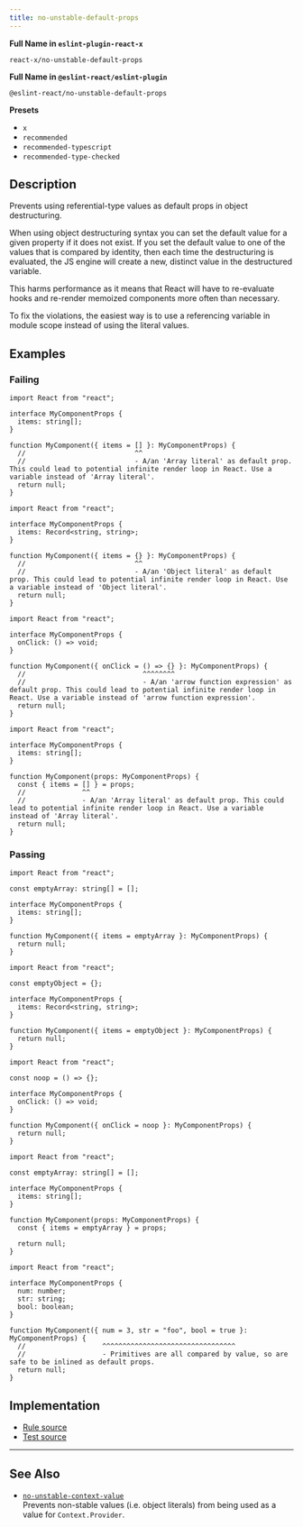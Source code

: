 ```yaml
---
title: no-unstable-default-props
---
```


**Full Name in `eslint-plugin-react-x`**

```plain copy
react-x/no-unstable-default-props
```

**Full Name in `@eslint-react/eslint-plugin`**

```plain copy
@eslint-react/no-unstable-default-props
```

**Presets**

- `x`
- `recommended`
- `recommended-typescript`
- `recommended-type-checked`

## Description

Prevents using referential-type values as default props in object destructuring.

When using object destructuring syntax you can set the default value for a given property if it does not exist. If you set the default value to one of the values that is compared by identity, then each time the destructuring is evaluated, the JS engine will create a new, distinct value in the destructured variable.

This harms performance as it means that React will have to re-evaluate hooks and re-render memoized components more often than necessary.

To fix the violations, the easiest way is to use a referencing variable in module scope instead of using the literal values.

## Examples

### Failing

```tsx
import React from "react";

interface MyComponentProps {
  items: string[];
}

function MyComponent({ items = [] }: MyComponentProps) {
  //                           ^^
  //                           - A/an 'Array literal' as default prop. This could lead to potential infinite render loop in React. Use a variable instead of 'Array literal'.
  return null;
}
```

```tsx
import React from "react";

interface MyComponentProps {
  items: Record<string, string>;
}

function MyComponent({ items = {} }: MyComponentProps) {
  //                           ^^
  //                           - A/an 'Object literal' as default prop. This could lead to potential infinite render loop in React. Use a variable instead of 'Object literal'.
  return null;
}
```

```tsx
import React from "react";

interface MyComponentProps {
  onClick: () => void;
}

function MyComponent({ onClick = () => {} }: MyComponentProps) {
  //                             ^^^^^^^^
  //                             - A/an 'arrow function expression' as default prop. This could lead to potential infinite render loop in React. Use a variable instead of 'arrow function expression'.
  return null;
}
```

```tsx
import React from "react";

interface MyComponentProps {
  items: string[];
}

function MyComponent(props: MyComponentProps) {
  const { items = [] } = props;
  //              ^^
  //              - A/an 'Array literal' as default prop. This could lead to potential infinite render loop in React. Use a variable instead of 'Array literal'.
  return null;
}
```

### Passing

```tsx
import React from "react";

const emptyArray: string[] = [];

interface MyComponentProps {
  items: string[];
}

function MyComponent({ items = emptyArray }: MyComponentProps) {
  return null;
}
```

```tsx
import React from "react";

const emptyObject = {};

interface MyComponentProps {
  items: Record<string, string>;
}

function MyComponent({ items = emptyObject }: MyComponentProps) {
  return null;
}
```

```tsx
import React from "react";

const noop = () => {};

interface MyComponentProps {
  onClick: () => void;
}

function MyComponent({ onClick = noop }: MyComponentProps) {
  return null;
}
```

```tsx
import React from "react";

const emptyArray: string[] = [];

interface MyComponentProps {
  items: string[];
}

function MyComponent(props: MyComponentProps) {
  const { items = emptyArray } = props;

  return null;
}
```

```tsx
import React from "react";

interface MyComponentProps {
  num: number;
  str: string;
  bool: boolean;
}

function MyComponent({ num = 3, str = "foo", bool = true }: MyComponentProps) {
  //                   ^^^^^^^^^^^^^^^^^^^^^^^^^^^^^^^^^
  //                   - Primitives are all compared by value, so are safe to be inlined as default props.
  return null;
}
```

## Implementation

- [Rule source](https://github.com/Rel1cx/eslint-react/tree/main/packages/plugins/eslint-plugin-react-x/src/rules/no-unstable-default-props.ts)
- [Test source](https://github.com/Rel1cx/eslint-react/tree/main/packages/plugins/eslint-plugin-react-x/src/rules/no-unstable-default-props.spec.ts)

---

## See Also

- [`no-unstable-context-value`](./no-unstable-context-value)\
  Prevents non-stable values (i.e. object literals) from being used as a value for `Context.Provider`.
